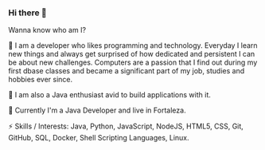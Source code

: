 ### Hi there 👋

<!--
**hilner/hilner** is a ✨ _special_ ✨ repository because its `README.md` (this file) appears on your GitHub profile.

Here are some ideas to get you started:

- 🔭 I’m currently working on ...
- 🌱 I’m currently learning ...
- 👯 I’m looking to collaborate on ...
- 🤔 I’m looking for help with ...
- 💬 Ask me about ...
- 📫 How to reach me: ...
- 😄 Pronouns: ...
- ⚡ Fun fact: ...
-->



Wanna know who am I?

👯 I am a developer who likes programming and technology. Everyday I learn new things and always get surprised of how dedicated and persistent I can be about new challenges. Computers are a passion that I find out during my first dbase classes and became a significant part of my job, studies and hobbies ever since.

🌱 I am also a Java enthusiast avid to build applications with it.

🔭 Currently I'm a Java Developer and live in Fortaleza.

⚡ Skills / Interests: Java, Python, JavaScript, NodeJS, HTML5, CSS, Git, GitHub, SQL, Docker, Shell Scripting Languages, Linux.
